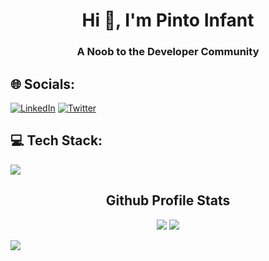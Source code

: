<h1 align="center">Hi 👋, I'm Pinto Infant</h1>
<h3 align="center">A Noob to the Developer Community</h3>

## 🌐 Socials:
[![LinkedIn](https://img.shields.io/badge/LinkedIn-%230077B5.svg?logo=linkedin&logoColor=white)](https://linkedin.com/in/pinto-infant) [![Twitter](https://img.shields.io/badge/Twitter-%231DA1F2.svg?logo=Twitter&logoColor=white)](https://twitter.com/pinto_infant) 


## 💻 Tech Stack:
<img src="https://img.shields.io/badge/HTML5--informational?style=flat&logo=HTML5&logoColor=white&color=fff">



<h2 align="center">Github Profile Stats</h2>
<p align="center">
<img src="https://github-readme-stats.vercel.app/api?username=pintoinfant&count_private=true&show_icons=true&title_color=FFF&icon_color=FFF&text_color=FFF&bg_color=0d1117">
<img src="https://github-readme-streak-stats.herokuapp.com/?user=pintoinfant&background=0d1117&border=FFF&stroke=FFF&ring=FFF&fire=FFF&currStreakNum=FFF&sideNums=FFF&currStreakLabel=FFF&sideLabels=FFF&dates=FFF">
</p>
<img src="https://activity-graph.herokuapp.com/graph?username=pintoinfant&bg_color=0d1117&color=fff&line=fff&point=fff&area_color=fff&area=true">
